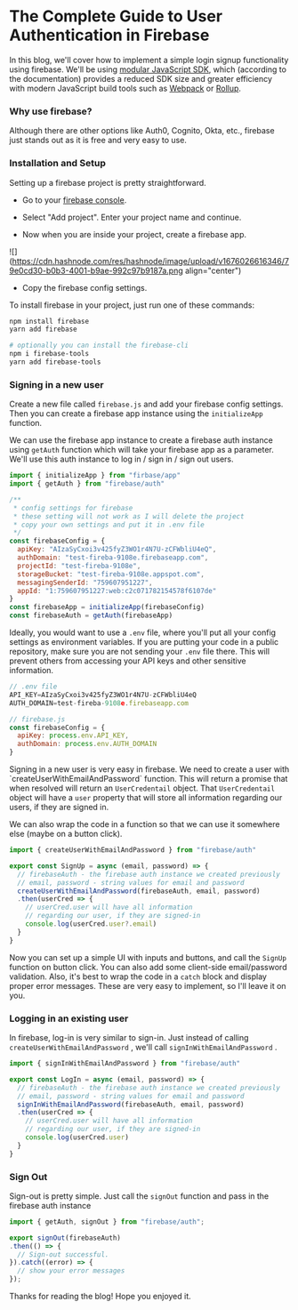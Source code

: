 # The Complete Guide to User Authentication in Firebase

In this blog, we'll cover how to implement a simple login signup functionality using firebase. We'll be using [modular JavaScript SDK](https://firebase.google.com/docs/web/learn-more?authuser=0&hl=en#modular-version), which (according to the documentation) provides a reduced SDK size and greater efficiency with modern JavaScript build tools such as [Webpack](https://webpack.js.org/) or [Rollup](https://rollupjs.org/).

### Why use firebase?

Although there are other options like Auth0, Cognito, Okta, etc., firebase just stands out as it is free and very easy to use.

### Installation and Setup

Setting up a firebase project is pretty straightforward.

* Go to your [firebase console](https://console.firebase.google.com/).
    
* Select "Add project". Enter your project name and continue.
    
* Now when you are inside your project, create a firebase app.
    

![](https://cdn.hashnode.com/res/hashnode/image/upload/v1676026616346/79e0cd30-b0b3-4001-b9ae-992c97b9187a.png align="center")

* Copy the firebase config settings.
    

To install firebase in your project, just run one of these commands:

```bash
npm install firebase
yarn add firebase

# optionally you can install the firebase-cli
npm i firebase-tools
yarn add firebase-tools
```

### Signing in a new user

Create a new file called `firebase.js` and add your firebase config settings. Then you can create a firebase app instance using the `initializeApp` function.

We can use the firebase app instance to create a firebase auth instance using `getAuth` function which will take your firebase app as a parameter. We'll use this auth instance to log in / sign in / sign out users.

```javascript
import { initializeApp } from "firbase/app"
import { getAuth } from "firebase/auth"

/**
 * config settings for firebase
 * these setting will not work as I will delete the project
 * copy your own settings and put it in .env file
 */
const firebaseConfig = {
  apiKey: "AIzaSyCxoi3v425fyZ3WO1r4N7U-zCFWbliU4eQ",
  authDomain: "test-fireba-9108e.firebaseapp.com",
  projectId: "test-fireba-9108e",
  storageBucket: "test-fireba-9108e.appspot.com",
  messagingSenderId: "759607951227",
  appId: "1:759607951227:web:c2c071782154578f6107de"
}
const firebaseApp = initializeApp(firebaseConfig)
const firebaseAuth = getAuth(firebaseApp)
```

Ideally, you would want to use a `.env` file, where you'll put all your config settings as environment variables. If you are putting your code in a public repository, make sure you are not sending your `.env` file there. This will prevent others from accessing your API keys and other sensitive information.

```javascript
// .env file
API_KEY=AIzaSyCxoi3v425fyZ3WO1r4N7U-zCFWbliU4eQ
AUTH_DOMAIN=test-fireba-9108e.firebaseapp.com

// firebase.js
const firebaseConfig = {
  apiKey: process.env.API_KEY,
  authDomain: process.env.AUTH_DOMAIN
}
```

Signing in a new user is very easy in firebase. We need to create a user with \`createUserWithEmailAndPassword\` function. This will return a promise that when resolved will return an `UserCredentail` object. That `UserCredentail` object will have a `user` property that will store all information regarding our users, if they are signed in.

We can also wrap the code in a function so that we can use it somewhere else (maybe on a button click).

```javascript
import { createUserWithEmailAndPassword } from "firebase/auth"

export const SignUp = async (email, password) => {
  // firebaseAuth - the firebase auth instance we created previously
  // email, password - string values for email and password
  createUserWithEmailAndPassword(firebaseAuth, email, password)
  .then(userCred => {
    // userCred.user will have all information
    // regarding our user, if they are signed-in
    console.log(userCred.user?.email)
  }
}
```

Now you can set up a simple UI with inputs and buttons, and call the `SignUp` function on button click. You can also add some client-side email/password validation. Also, it's best to wrap the code in a `catch` block and display proper error messages. These are very easy to implement, so I'll leave it on you.

### Logging in an existing user

In firebase, log-in is very similar to sign-in. Just instead of calling `createUserWithEmailAndPassword` , we'll call `signInWithEmailAndPassword` .

```javascript
import { signInWithEmailAndPassword } from "firebase/auth"

export const LogIn = async (email, password) => {
  // firebaseAuth - the firebase auth instance we created previously
  // email, password - string values for email and password
  signInWithEmailAndPassword(firebaseAuth, email, password)
  .then(userCred => {
    // userCred.user will have all information
    // regarding our user, if they are signed-in
    console.log(userCred.user)
  }
}
```

### Sign Out

Sign-out is pretty simple. Just call the `signOut` function and pass in the firebase auth instance

```javascript
import { getAuth, signOut } from "firebase/auth";

export signOut(firebaseAuth)
.then(() => {
  // Sign-out successful.
}).catch((error) => {
  // show your error messages
});
```

Thanks for reading the blog! Hope you enjoyed it.